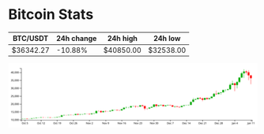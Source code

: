 # Bitcoin Stats

BTC/USDT|24h change|24h high|24h low|
|---|---|---|---|
|$36342.27|-10.88%|$40850.00|$32538.00|

<img src="./chart.svg">
